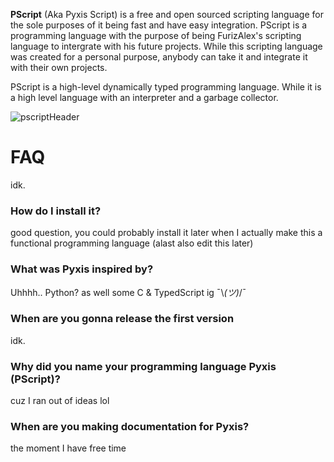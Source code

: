 **PScript** (Aka Pyxis Script) is a free and open sourced scripting language for the sole purposes of it being fast and have easy integration. PScript is a programming language with the purpose
of being FurizAlex's scripting language to intergrate with his future projects. While this scripting language was created for a personal purpose, anybody can take it and integrate it with
their own projects.

PScript is a high-level dynamically typed programming language. While it is a high level language with an interpreter and a garbage collector.

![pscriptHeader](https://github.com/user-attachments/assets/5f47cf15-e456-4e57-a084-8891c100f871)

# FAQ
idk.

### How do I install it?
good question, you could probably install it later when I actually make
this a functional programming language (alast also edit this later)

### What was Pyxis inspired by?
Uhhhh.. Python? as well some C & TypedScript ig ¯\\_(ツ)_/¯

### When are you gonna release the first version
idk.

### Why did you name your programming language Pyxis (PScript)?
cuz I ran out of ideas lol

### When are you making documentation for Pyxis?
the moment I have free time
